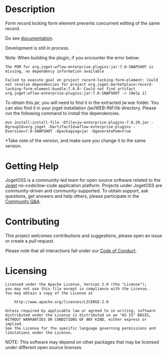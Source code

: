# Description

Form record locking form element prevents concurrent editing of the same record.

Do see [documentation](https://dev.joget.org/community/display/marketplace/Form+Record+Locking+Form+Element).


Development is still in process.

Note: When building the plugin, if you encounter the error below: 

    The POM for org.joget:wflow-enterprise-plugins:jar:7.0-SNAPSHOT is missing, no dependency information available

    Failed to execute goal on project record-locking-form-element: Could not resolve dependencies for project org.joget.marketplace:record-locking-form-element:bundle:7.0.0: Could not find artifact org.joget:wflow-enterprise-plugins:jar:7.0-SNAPSHOT -> [Help 1]

To obtain this jar, you will need to find it in the extracted jw.war folder. You can also find it in your joget installation /jw/WEB-INF/lib directory.
Please run the following command to install the dependencies.

    mvn install:install-file -Dfile=jw-enterprise-plugins-7.0.29.jar -DgroupId=org.joget -DartifactId=wflow-enterprise-plugins -Dversion=7.0-SNAPSHOT -Dpackaging=jar -DgeneratePom=true

*Take note of the version, and make sure you change it to the same version.

# Getting Help

JogetOSS is a community-led team for open source software related to the [Joget](https://www.joget.org) no-code/low-code application platform.
Projects under JogetOSS are community-driven and community-supported.
To obtain support, ask questions, get answers and help others, please participate in the [Community Q&A](https://answers.joget.org/).

# Contributing

This project welcomes contributions and suggestions, please open an issue or create a pull request.

Please note that all interactions fall under our [Code of Conduct](https://github.com/jogetoss/repo-template/blob/main/CODE_OF_CONDUCT.md).

# Licensing

    Licensed under the Apache License, Version 2.0 (the "License");
    you may not use this file except in compliance with the License.
    You may obtain a copy of the License at

        http://www.apache.org/licenses/LICENSE-2.0

    Unless required by applicable law or agreed to in writing, software
    distributed under the License is distributed on an "AS IS" BASIS,
    WITHOUT WARRANTIES OR CONDITIONS OF ANY KIND, either express or implied.
    See the License for the specific language governing permissions and
    limitations under the License.

NOTE: This software may depend on other packages that may be licensed under different open source licenses.
